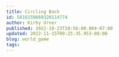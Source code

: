 ```yaml
---
title: Circling Back
id: 5816159669320114774
author: Kirby Urner
published: 2022-10-23T20:56:00.004-07:00
updated: 2022-11-15T09:25:35.953-08:00
blog: world_game
tags: 
---
```



